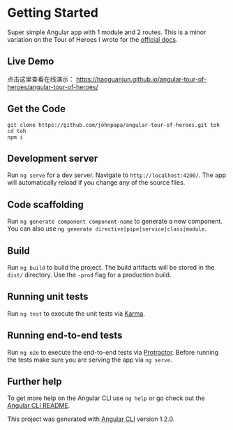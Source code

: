 # Getting Started

Super simple Angular app with 1 module and 2 routes. This is a minor variation on the Tour of Heroes I wrote for the [official docs](https://angular.io/tutorial).

## Live Demo
点击这里查看在线演示：
https://haoguanjun.github.io/angular-tour-of-heroes/angular-tour-of-heroes/

## Get the Code
```
git clone https://github.com/johnpapa/angular-tour-of-heroes.git toh
cd toh
npm i
```

## Development server

Run `ng serve` for a dev server. Navigate to `http://localhost:4200/`. The app will automatically reload if you change any of the source files.

## Code scaffolding

Run `ng generate component component-name` to generate a new component. You can also use `ng generate directive|pipe|service|class|module`.

## Build

Run `ng build` to build the project. The build artifacts will be stored in the `dist/` directory. Use the `-prod` flag for a production build.

## Running unit tests

Run `ng test` to execute the unit tests via [Karma](https://karma-runner.github.io).

## Running end-to-end tests

Run `ng e2e` to execute the end-to-end tests via [Protractor](http://www.protractortest.org/).
Before running the tests make sure you are serving the app via `ng serve`.

## Further help

To get more help on the Angular CLI use `ng help` or go check out the [Angular CLI README](https://github.com/angular/angular-cli/blob/master/README.md).

This project was generated with [Angular CLI](https://github.com/angular/angular-cli) version 1.2.0.

